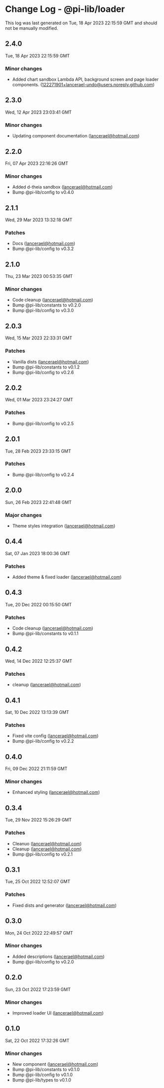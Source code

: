 # Change Log - @pi-lib/loader

This log was last generated on Tue, 18 Apr 2023 22:15:59 GMT and should not be manually modified.

<!-- Start content -->

## 2.4.0

Tue, 18 Apr 2023 22:15:59 GMT

### Minor changes

- Added chart sandbox Lambda API, background screen and page loader components. (122271901+lancerael-undo@users.noreply.github.com)

## 2.3.0

Wed, 12 Apr 2023 23:03:41 GMT

### Minor changes

- Updating component documentation (lancerael@hotmail.com)

## 2.2.0

Fri, 07 Apr 2023 22:16:26 GMT

### Minor changes

- Added d-theia sandbox (lancerael@hotmail.com)
- Bump @pi-lib/config to v0.4.0

## 2.1.1

Wed, 29 Mar 2023 13:32:18 GMT

### Patches

- Docs (lancerael@hotmail.com)
- Bump @pi-lib/config to v0.3.2

## 2.1.0

Thu, 23 Mar 2023 00:53:35 GMT

### Minor changes

- Code cleanup (lancerael@hotmail.com)
- Bump @pi-lib/constants to v0.2.0
- Bump @pi-lib/config to v0.3.0

## 2.0.3

Wed, 15 Mar 2023 22:33:31 GMT

### Patches

- Vanilla dists (lancerael@hotmail.com)
- Bump @pi-lib/constants to v0.1.2
- Bump @pi-lib/config to v0.2.6

## 2.0.2

Wed, 01 Mar 2023 23:24:27 GMT

### Patches

- Bump @pi-lib/config to v0.2.5

## 2.0.1

Tue, 28 Feb 2023 23:33:15 GMT

### Patches

- Bump @pi-lib/config to v0.2.4

## 2.0.0

Sun, 26 Feb 2023 22:41:48 GMT

### Major changes

- Theme styles integration (lancerael@hotmail.com)

## 0.4.4

Sat, 07 Jan 2023 18:00:36 GMT

### Patches

- Added theme & fixed loader (lancerael@hotmail.com)

## 0.4.3

Tue, 20 Dec 2022 00:15:50 GMT

### Patches

- Code cleanup (lancerael@hotmail.com)
- Bump @pi-lib/constants to v0.1.1

## 0.4.2

Wed, 14 Dec 2022 12:25:37 GMT

### Patches

- cleanup (lancerael@hotmail.com)

## 0.4.1

Sat, 10 Dec 2022 13:13:39 GMT

### Patches

- Fixed vite config (lancerael@hotmail.com)
- Bump @pi-lib/config to v0.2.2

## 0.4.0

Fri, 09 Dec 2022 21:11:59 GMT

### Minor changes

- Enhanced styling (lancerael@hotmail.com)

## 0.3.4

Tue, 29 Nov 2022 15:26:29 GMT

### Patches

- Cleanuo (lancerael@hotmail.com)
- Cleanup (lancerael@hotmail.com)
- Bump @pi-lib/config to v0.2.1

## 0.3.1

Tue, 25 Oct 2022 12:52:07 GMT

### Patches

- Fixed dists and generator (lancerael@hotmail.com)

## 0.3.0

Mon, 24 Oct 2022 22:49:57 GMT

### Minor changes

- Added descriptions (lancerael@hotmail.com)
- Bump @pi-lib/config to v0.2.0

## 0.2.0

Sun, 23 Oct 2022 17:23:59 GMT

### Minor changes

- Improved loader UI (lancerael@hotmail.com)

## 0.1.0

Sat, 22 Oct 2022 17:32:26 GMT

### Minor changes

- New component (lancerael@hotmail.com)
- Bump @pi-lib/constants to v0.1.0
- Bump @pi-lib/config to v0.1.0
- Bump @pi-lib/types to v0.1.0
